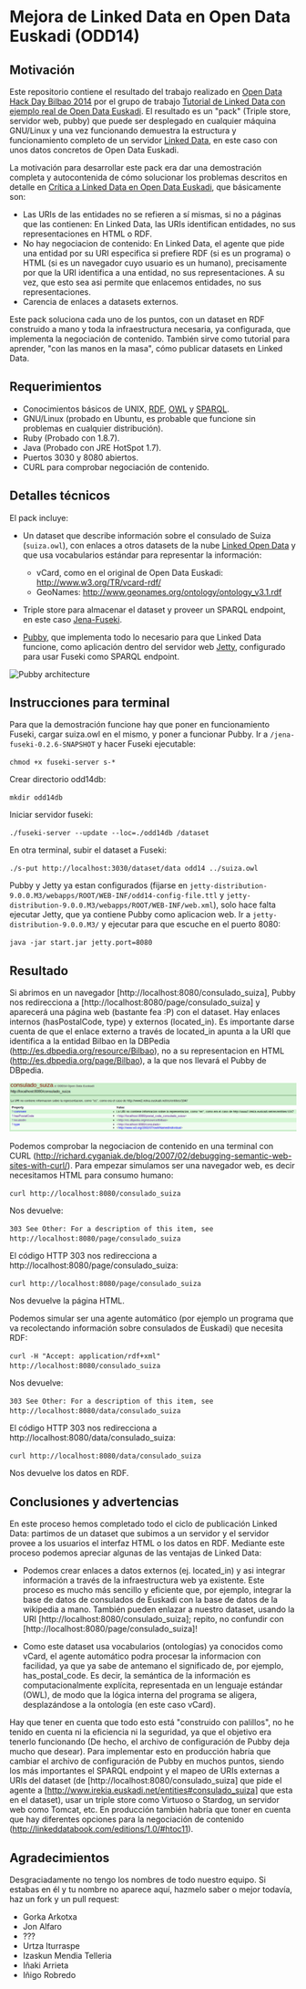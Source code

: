 Mejora de Linked Data en Open Data Euskadi (ODD14)
==================================================

Motivación
----------

Este repositorio contiene el resultado del trabajo realizado en [Open Data Hack Day Bilbao 2014](http://dev.morelab.deusto.es/hackathon/index.php/P%C3%A1gina_principal) por el grupo de trabajo [Tutorial de Linked Data con ejemplo real de Open Data Euskadi](http://dev.morelab.deusto.es/hackathon/index.php/Tutorial_de_Linked_Data_con_ejemplo_real_de_Open_Data_Euskadi). El resultado es un "pack" (Triple store, servidor web, pubby) que puede ser desplegado en cualquier máquina GNU/Linux y una vez funcionando demuestra la estructura y funcionamiento completo de un servidor [Linked Data](http://es.wikipedia.org/wiki/Linked_Data), en este caso con unos datos concretos de Open Data Euskadi.

La motivación para desarrollar este pack era dar una demostración completa y autocontenida de cómo solucionar los problemas descritos en detalle en [Crítica a Linked Data en Open Data Euskadi](http://mikeleganaaranguren.wordpress.com/2013/10/22/critica-a-linked-data-en-open-data-euskadi/), que básicamente son:

* Las URIs de las entidades no se refieren a sí mismas, si no a páginas que las contienen: En Linked Data, las URIs identifican entidades, no sus representaciones en HTML o RDF.
* No hay negociacion de contenido: En Linked Data, el agente que pide una entidad por su URI especifica si prefiere RDF (si es un programa) o HTML (si es un navegador cuyo usuario es un humano), precisamente por que la URI identifica a una entidad, no sus representaciones. A su vez, que esto sea asi permite que enlacemos entidades, no sus representaciones. 
* Carencia de enlaces a datasets externos.

Este pack soluciona cada uno de los puntos, con un dataset en RDF construido a mano y toda la infraestructura necesaria, ya configurada, que implementa la negociación de contenido. También sirve como tutorial para aprender, "con las manos en la masa", cómo publicar datasets en Linked Data.

Requerimientos
--------------

* Conocimientos básicos de UNIX, [RDF](http://www.w3.org/standards/techs/rdf), [OWL](http://www.w3.org/standards/techs/owl) y [SPARQL](http://www.w3.org/standards/techs/sparql).
* GNU/Linux (probado en Ubuntu, es probable que funcione sin problemas en cualquier distribución).
* Ruby (Probado con 1.8.7).
* Java (Probado con JRE HotSpot 1.7).
* Puertos 3030 y 8080 abiertos.
* CURL para comprobar negociación de contenido.

Detalles técnicos
-----------------

El pack incluye:

* Un dataset que describe información sobre el consulado de Suiza (`suiza.owl`), con enlaces a otros datasets de la nube [Linked Open Data](http://lod-cloud.net/) y que usa vocabularios estándar para representar la información: 
  * vCard, como en el original de Open Data Euskadi: http://www.w3.org/TR/vcard-rdf/
  * GeoNames: http://www.geonames.org/ontology/ontology_v3.1.rdf

* Triple store para almacenar el dataset y proveer un SPARQL endpoint, en este caso [Jena-Fuseki](http://jena.apache.org/documentation/serving_data/index.html).
* [Pubby](http://wifo5-03.informatik.uni-mannheim.de/pubby/), que implementa todo lo necesario para que Linked Data funcione, como aplicación dentro del servidor web [Jetty](http://jetty.codehaus.org/jetty/), configurado para usar Fuseki como SPARQL endpoint.

![Pubby architecture](http://wifo5-03.informatik.uni-mannheim.de/pubby/images/pubby-architecture.png "Pubby architecture")


Instrucciones para terminal
---------------------------

Para que la demostración funcione hay que poner en funcionamiento Fuseki, cargar suiza.owl en el mismo, y poner a funcionar Pubby. Ir a `/jena-fuseki-0.2.6-SNAPSHOT` y hacer Fuseki ejecutable:

`chmod +x fuseki-server s-*`

Crear directorio odd14db:

`mkdir odd14db`

Iniciar servidor fuseki:

`./fuseki-server --update --loc=./odd14db /dataset`

En otra terminal, subir el dataset a Fuseki: 

`./s-put http://localhost:3030/dataset/data odd14 ../suiza.owl`

Pubby y Jetty ya estan configurados (fijarse en `jetty-distribution-9.0.0.M3/webapps/ROOT/WEB-INF/odd14-config-file.ttl` y `jetty-distribution-9.0.0.M3/webapps/ROOT/WEB-INF/web.xml`), solo hace falta ejecutar Jetty, que ya contiene Pubby como aplicacion web. Ir a `jetty-distribution-9.0.0.M3/` y ejecutar para que escuche en el puerto 8080:

`java -jar start.jar jetty.port=8080`

## Resultado

Si abrimos en un navegador [http://localhost:8080/consulado_suiza], Pubby nos redirecciona a [http://localhost:8080/page/consulado_suiza] y aparecerá una página web (bastante fea :P) con el dataset. Hay enlaces internos (hasPostalCode, type) y externos (located_in). Es importante darse cuenta de que el enlace externo a través de located_in apunta a la URI que identifica a la entidad Bilbao en la DBPedia (http://es.dbpedia.org/resource/Bilbao), no a su representacion en HTML (http://es.dbpedia.org/page/Bilbao), a la que nos llevará el Pubby de DBpedia.  

![Consulado Suiza](consulado_suiza_ld.png "Consulado Suiza")

Podemos comprobar la negociacion de contenido en una terminal  con CURL (http://richard.cyganiak.de/blog/2007/02/debugging-semantic-web-sites-with-curl/). Para empezar simulamos ser una navegador web, es decir necesitamos HTML para consumo humano: 

`curl http://localhost:8080/consulado_suiza`

Nos devuelve: 

`303 See Other: For a description of this item, see http://localhost:8080/page/consulado_suiza`

El código HTTP 303 nos redirecciona a http://localhost:8080/page/consulado_suiza:

`curl http://localhost:8080/page/consulado_suiza` 

Nos devuelve la página HTML. 

Podemos simular ser una agente automático (por ejemplo un programa que va recolectando información sobre consulados de Euskadi) que necesita RDF:

`curl -H "Accept: application/rdf+xml" http://localhost:8080/consulado_suiza`

Nos devuelve: 

`303 See Other: For a description of this item, see http://localhost:8080/data/consulado_suiza`

El código HTTP 303 nos redirecciona a http://localhost:8080/data/consulado_suiza:

`curl http://localhost:8080/data/consulado_suiza` 

Nos devuelve los datos en RDF. 

Conclusiones y advertencias
---------------------------

En este proceso hemos completado todo el ciclo de publicación Linked Data: partimos de un dataset que subimos a un servidor y el servidor provee a los usuarios el interfaz HTML o los datos en RDF. Mediante este proceso podemos apreciar algunas de las ventajas de Linked Data:

* Podemos crear enlaces a datos externos (ej. located_in) y asi integrar información a través de la infraestructura web ya existente. Este proceso es mucho más sencillo y eficiente que, por ejemplo, integrar la base de datos de consulados de Euskadi con la base de datos de la wikipedia a mano. También pueden enlazar a nuestro dataset, usando la URI [http://localhost:8080/consulado_suiza]; repito, no confundir con [http://localhost:8080/page/consulado_suiza]! 

* Como este dataset usa vocabularios (ontologías) ya conocidos como vCard, el agente automático podra procesar la informacion con facilidad, ya que ya sabe de antemano el significado de, por ejemplo, has_postal_code. Es decir, la semántica de la información es computacionalmente explícita, representada en un lenguaje estándar (OWL), de modo que la lógica interna del programa se aligera, desplazándose a la ontología (en este caso vCard).

Hay que tener en cuenta que todo esto está "construido con palillos", no he tenido en cuenta ni la eficiencia ni la seguridad, ya que el objetivo era tenerlo funcionando (De hecho, el archivo de configuración de Pubby deja mucho que desear). Para implementar esto en producción habría que cambiar el archivo de configuración de Pubby en muchos puntos, siendo los más importantes el SPARQL endpoint y el mapeo de URIs externas a URIs del dataset (de [http://localhost:8080/consulado_suiza] que pide el agente a [http://www.irekia.euskadi.net/entities#consulado_suiza] que esta en el dataset), usar un triple store como Virtuoso o Stardog, un servidor web como Tomcat, etc. En producción también habría que toner en cuenta que hay diferentes opciones para la negociación de contenido (http://linkeddatabook.com/editions/1.0/#htoc11).

Agradecimientos
---------------

Desgraciadamente no tengo los nombres de todo nuestro equipo. Si estabas en él y tu nombre no aparece aquí, hazmelo saber o mejor todavía, haz un fork y un pull request:

* Gorka Arkotxa 
* Jon Alfaro
* ???
* Urtza Iturraspe
* Izaskun Mendia Telleria
* Iñaki Arrieta
* Iñigo Robredo





